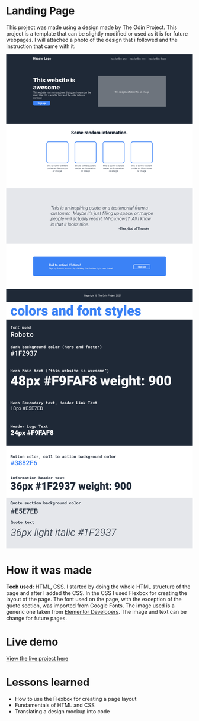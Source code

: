 # Landing Page
This project was made using a design made by The Odin Project. This project is a template that can be slightly modified or used as it is for future webpages.
I will attached a photo of the design that i followed and the instruction that came with it.

![Screenshot](design-1.png)
![Screenshot](design-2.png)

# How it was made
**Tech used:** HTML, CSS.
I started by doing the whole HTML structure of the page and after I added the CSS. In the CSS I used Flexbox for creating the layout of the page. The font used on the page, with the exception of the quote section, was imported from Google Fonts. The image used is a generic one taken from [Elementor Developers](developers.elementor.com). The image and text can be change for future pages.

# Live demo
[View the live project here](https://alinc10.github.io/landing-page-odin/)

# Lessons learned
- How to use the Flexbox for creating a page layout
- Fundamentals of HTML and CSS
- Translating a design mockup into code